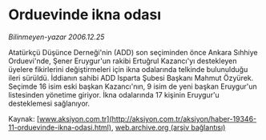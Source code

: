 # Orduevinde ikna odası

*Bilinmeyen-yazar 2006.12.25*

<font class="agenda2NewsSpot">
 Atatürkçü Düşünce Derneği'nin (ADD) son seçiminden önce Ankara Sıhhiye Orduevi'nde, Şener Eruygur'un rakibi Ertuğrul Kazancı'yı destekleyen üyelere fikirlerini değiştirmeleri için ikna odalarında telkinde bulunulduğu ileri sürüldü.
</font>
<font class="newsDetail">
 İddianın sahibi ADD Isparta Şubesi Başkanı Mahmut Özyürek. Seçimde 16 isim eski başkan Kazancı'nın, 9 isim de yeni başkan Eruygur'un listesinden yönetime giriyor. İkna odalarında 17 kişinin Eruygur'u desteklemesi sağlanıyor.
</font>

Kaynak: [www.aksiyon.com.tr](http://aksiyon.com.tr/aksiyon/haber-19346-11-orduevinde-ikna-odasi.html), [web.archive.org (arşiv bağlantısı)](http://web.archive.org/web/20101210162223/http://aksiyon.com.tr/aksiyon/haber-19346-11-orduevinde-ikna-odasi.html)
